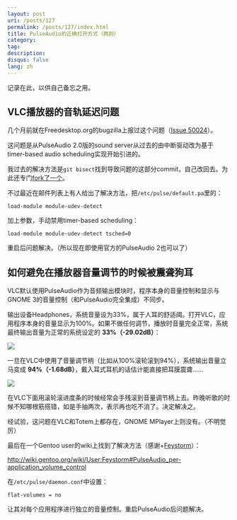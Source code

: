 ```yaml
---
layout: post
uri: /posts/127
permalink: /posts/127/index.html
title: PulseAudio的正确打开方式（两则）
category:
tag:
description:
disqus: false
lang: zh
---
```


<script>lock()</script>

记录在此，以供自己备忘之用。



## VLC播放器的音轨延迟问题

几个月前就在Freedesktop.org的bugzilla上报过这个问题（[Issue 50024](https://bugs.freedesktop.org/show_bug.cgi?id=50024)）。

这问题是从PulseAudio 2.0版的sound server从过去的由中断驱动改为基于timer-based audio scheduling实现开始引进的。

我过去的解决方法是`git bisect`找到导致问题的这部分commit，自己改回去。为此还专门[fork了一个](https://github.com/soimort/pulseaudio-vlc-friendly)。

不过最近在邮件列表上有人给出了解决方法，把`/etc/pulse/default.pa`里的：

    load-module module-udev-detect 

加上参数，手动禁用timer-based scheduling：

    load-module module-udev-detect tsched=0

重启后问题解决。（所以现在即使用官方的PulseAudio 2也可以了）



## 如何避免在播放器音量调节的时候被震聋狗耳

VLC默认使用PulseAudio作为音频输出模块时，程序本身的音量控制和显示与GNOME 3的音量控制（和PulseAudio完全集成）不同步。

输出设备Headphones，系统音量设为33%，属于人耳的舒适阈。打开VLC，应用程序本身的音量显示为100%。如果不做任何调节，播放时音量完全正常，系统最终输出音量为正常的系统设定的 __33%（-29.02dB）__：

![](http://i.imgur.com/nijW8.png)

一旦在VLC中使用了音量调节柄（比如从100%滚轮滚到94%），系统输出音量立马变成 __94%（-1.68dB）__，戴入耳式耳机的话估计能直接把耳膜震聋……

![](http://i.imgur.com/hmREe.png)

在VLC下面用滚轮滚进度条的时候经常会手残滚到音量调节柄上去。昨晚听歌的时候不知哪根筋搭错，如是手抽两次，表示再也吃不消了。决定解决之。

经试验，这问题在VLC和Totem上都存在，GNOME MPlayer上则没有。（不明觉厉）

最后在一个Gentoo user的wiki上找到了解决方法（感谢+[Feystorm](http://wiki.gentoo.org/wiki/User:Feystorm)）：

<http://wiki.gentoo.org/wiki/User:Feystorm#PulseAudio_per-application_volume_control>

在`/etc/pulse/daemon.conf`中设置：

    flat-volumes = no

让其对每个应用程序进行独立的音量控制。重启PulseAudio后问题解决。


